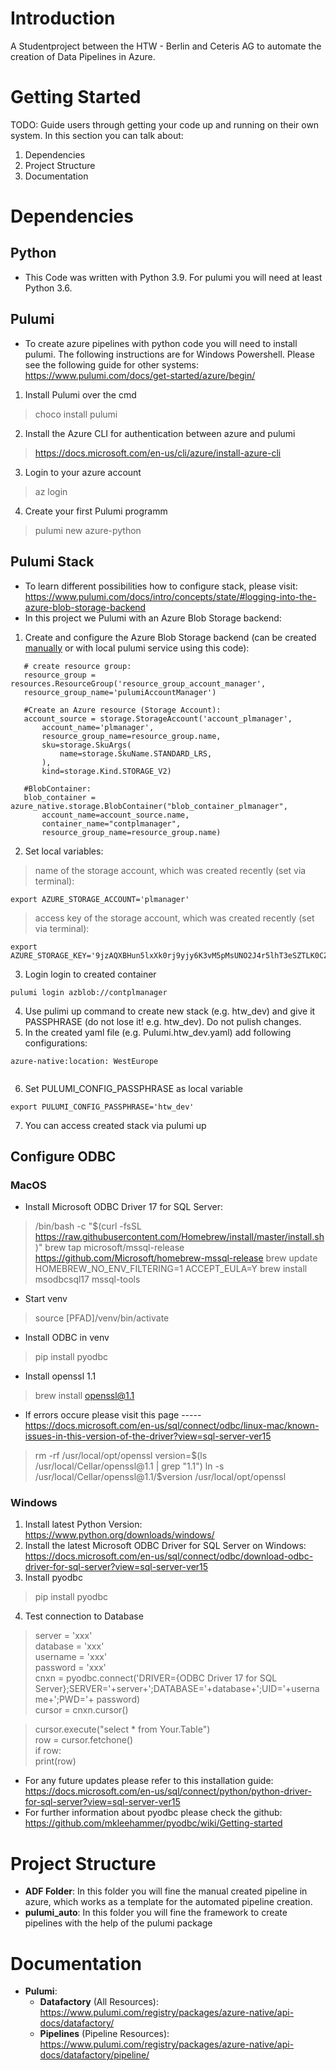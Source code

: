 # Introduction 
A Studentproject between the HTW - Berlin and Ceteris AG to automate the creation of Data Pipelines in Azure. 

# Getting Started
TODO: Guide users through getting your code up and running on their own system. In this section you can talk about:
1.	Dependencies
2.	Project Structure
3.	Documentation

# Dependencies

## Python
- This Code was written with Python 3.9. For pulumi you will need at least Python 3.6.

## Pulumi 
- To create azure pipelines with python code you will need to install pulumi. The following instructions are for Windows Powershell. Please see the following guide for other systems: https://www.pulumi.com/docs/get-started/azure/begin/
1. Install Pulumi over the cmd 
> choco install pulumi
2. Install the Azure CLI for authentication between azure and pulumi
> https://docs.microsoft.com/en-us/cli/azure/install-azure-cli
3. Login to your azure account
> az login
4. Create your first Pulumi programm
> pulumi new azure-python

## Pulumi Stack
- To learn different possibilities how to configure stack, please visit: https://www.pulumi.com/docs/intro/concepts/state/#logging-into-the-azure-blob-storage-backend
- In this project we Pulumi with an Azure Blob Storage backend:
1. Create and configure the Azure Blob Storage backend (can be created <a href='https://www.techwatching.dev/posts/pulumi-azure-backend'>manually</a> or with local pulumi service using this code):
 
 ```
    # create resource group:
    resource_group = resources.ResourceGroup('resource_group_account_manager',
    resource_group_name='pulumiAccountManager')

    #Create an Azure resource (Storage Account):
    account_source = storage.StorageAccount('account_plmanager',   
        account_name='plmanager',
        resource_group_name=resource_group.name,
        sku=storage.SkuArgs(
            name=storage.SkuName.STANDARD_LRS,
        ),
        kind=storage.Kind.STORAGE_V2)

    #BlobContainer:
    blob_container = azure_native.storage.BlobContainer("blob_container_plmanager",
        account_name=account_source.name,
        container_name="contplmanager",
        resource_group_name=resource_group.name)
```
2. Set local variables:
> name of the storage account, which was created recently (set via terminal):

```
export AZURE_STORAGE_ACCOUNT='plmanager'

 ```
> access key of the storage account, which was created recently (set via terminal):
 ```
 export AZURE_STORAGE_KEY='9jzAQXBHun5lxXk0rj9yjy6K3vM5pMsUNO2J4r5lhT3eSZTLK0CZyQpYa8aNGexTjV1xMpz7e//87diog8fUww=='
 ```
3. Login login to created container
 ```
 pulumi login azblob://contplmanager

 ```
4. Use pulimi up command to create new stack (e.g. htw_dev) and give it PASSPHRASE (do not lose it! e.g. htw_dev). Do not pulish changes.
5. In the created yaml file (e.g. Pulumi.htw_dev.yaml) add following configurations:

```
azure-native:location: WestEurope
    
```
6. Set PULUMI_CONFIG_PASSPHRASE as local variable
 ```
 export PULUMI_CONFIG_PASSPHRASE='htw_dev'
 ```
7. You can access created stack via pulumi up



## Configure ODBC
### MacOS
-  Install Microsoft ODBC Driver 17 for SQL Server:
> /bin/bash -c "$(curl -fsSL https://raw.githubusercontent.com/Homebrew/install/master/install.sh)"
> brew tap microsoft/mssql-release https://github.com/Microsoft/homebrew-mssql-release
> brew update
> HOMEBREW_NO_ENV_FILTERING=1 ACCEPT_EULA=Y brew install msodbcsql17 mssql-tools
- Start venv
> source [PFAD]/venv/bin/activate
- Install ODBC in venv
> pip install pyodbc
- Install openssl 1.1
> brew install openssl@1.1
- If errors occure please visit this page
-----https://docs.microsoft.com/en-us/sql/connect/odbc/linux-mac/known-issues-in-this-version-of-the-driver?view=sql-server-ver15 
> rm -rf /usr/local/opt/openssl
> version=$(ls /usr/local/Cellar/openssl@1.1 | grep "1.1")
> ln -s /usr/local/Cellar/openssl@1.1/$version /usr/local/opt/openssl

### Windows
1. Install latest Python Version: https://www.python.org/downloads/windows/
2. Install the latest Microsoft ODBC Driver for SQL Server on Windows: https://docs.microsoft.com/en-us/sql/connect/odbc/download-odbc-driver-for-sql-server?view=sql-server-ver15
3. Install pyodbc
> pip install pyodbc
4. Test connection to Database
> server = 'xxx'\
> database = 'xxx' \
> username = 'xxx' \
> password = 'xxx' \
> cnxn = pyodbc.connect('DRIVER={ODBC Driver 17 for SQL Server};SERVER='+server+';DATABASE='+database+';UID='+username+';PWD='+ password) \
> cursor = cnxn.cursor() 

> cursor.execute("select * from Your.Table") \
> row = cursor.fetchone() \
> if row: \
>    print(row) 

- For any future updates please refer to this installation guide: https://docs.microsoft.com/en-us/sql/connect/python/python-driver-for-sql-server?view=sql-server-ver15
- For further information about pyodbc please check the github: https://github.com/mkleehammer/pyodbc/wiki/Getting-started

# Project Structure
- <b>ADF Folder</b>: In this folder you will fine the manual created pipeline in azure, which works as a template for the automated pipeline creation.
- <b>pulumi_auto</b>: In this folder you will fine the framework to create pipelines with the help of the pulumi package

# Documentation
- <b>Pulumi</b>:
    - <b>Datafactory</b> (All Resources): https://www.pulumi.com/registry/packages/azure-native/api-docs/datafactory/
    - <b>Pipelines</b> (Pipeline Resources): https://www.pulumi.com/registry/packages/azure-native/api-docs/datafactory/pipeline/